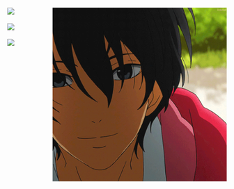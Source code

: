 

<img src="https://github.com/InYuusha/InYuusha/blob/main/GWaf.gif" align="right" width="400" height="auto"></img>
<a href="https://inyuusha975.netlify.app/" target="_blank"><img height="auto"  src="https://img.icons8.com/fluent/96/000000/portfolio.png"/></a>
<br></br>
<a href="https://www.linkedin.com/in/ankush-singh-3058b61a7/" target="_blank"><img height="auto" src="https://img.icons8.com/color/96/000000/linkedin-2.png"/></a>
<br></br>
<a href="http://blog975-view.netlify.app" target="_blank"><img height="auto" src="https://encrypted-tbn0.gstatic.com/images?q=tbn:ANd9GcT43ecoxbjKqBpswwOPNnG2Z7OkERTTMexhtA&usqp=CAU"/></a>

